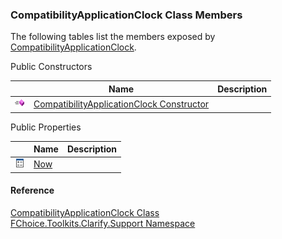 ﻿### CompatibilityApplicationClock Class Members

The following tables list the members exposed by [CompatibilityApplicationClock](FChoice.Toolkits.Clarify~FChoice.Toolkits.Clarify.Support.CompatibilityApplicationClock.md).

Public Constructors

|   | Name | Description |
| --- | --- | --- |
| ![Public Constructor](dotnetimages/publicConstructor.png) | [CompatibilityApplicationClock Constructor](FChoice.Toolkits.Clarify~FChoice.Toolkits.Clarify.Support.CompatibilityApplicationClock~_ctor.md) |   |



Public Properties

|   | Name | Description |
| --- | --- | --- |
| ![Public Property](dotnetimages/publicProperty.png) | [Now](FChoice.Toolkits.Clarify~FChoice.Toolkits.Clarify.Support.CompatibilityApplicationClock~Now.md) |   |





#### Reference

[CompatibilityApplicationClock Class](FChoice.Toolkits.Clarify~FChoice.Toolkits.Clarify.Support.CompatibilityApplicationClock.md)  
[FChoice.Toolkits.Clarify.Support Namespace](FChoice.Toolkits.Clarify~FChoice.Toolkits.Clarify.Support_namespace.md)